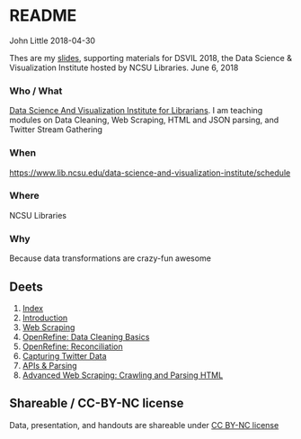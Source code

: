 README
================
John Little
2018-04-30

Thes are my [slides](http://www.johnlittle.info/dsvil2018/), supporting materials for DSVIL 2018, the Data Science & Visualization Institute hosted by NCSU Libraries. June 6, 2018

### Who / What

[Data Science And Visualization Institute for Librarians](https://www.lib.ncsu.edu/data-science-and-visualization-institute/). I am teaching modules on Data Cleaning, Web Scraping, HTML and JSON parsing, and Twitter Stream Gathering

### When

<https://www.lib.ncsu.edu/data-science-and-visualization-institute/schedule>

### Where

NCSU Libraries

### Why

Because data transformations are crazy-fun awesome

Deets
-----

1.  [Index](http://www.johnlittle.info/dsvil2018/)
2.  [Introduction](http://www.johnlittle.info/dsvil2018/intro_05.html)
3.  [Web Scraping](http://www.johnlittle.info/dsvil2018/webscraping_10.html)
4.  [OpenRefine: Data Cleaning Basics](http://www.johnlittle.info/dsvil2018/openrefine_cleaning_basics_20.html)
5.  [OpenRefine: Reconciliation](http://www.johnlittle.info/dsvil2018/openrefine_cleaning_reconciliation_30.html)
6.  [Capturing Twitter Data](http://www.johnlittle.info/dsvil2018/twitter_streams_TAGS_40.html)
7.  [APIs & Parsing](http://www.johnlittle.info/dsvil2018/api_50.html)
8.  [Advanced Web Scraping: Crawling and Parsing HTML](http://www.johnlittle.info/dsvil2018/parsing_html_openrefine_60.html)

Shareable / CC-BY-NC license
----------------------------

Data, presentation, and handouts are shareable under [CC BY-NC license](https://creativecommons.org/licenses/by-nc/4.0/)

